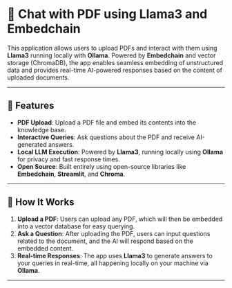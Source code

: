 # 📄 Chat with PDF using Llama3 and Embedchain

This application allows users to upload PDFs and interact with them using **Llama3** running locally with **Ollama**. Powered by **Embedchain** and vector storage (ChromaDB), the app enables seamless embedding of unstructured data and provides real-time AI-powered responses based on the content of uploaded documents.

---

## 🌟 Features

- **PDF Upload**: Upload a PDF file and embed its contents into the knowledge base.
- **Interactive Queries**: Ask questions about the PDF and receive AI-generated answers.
- **Local LLM Execution**: Powered by **Llama3**, running locally using **Ollama** for privacy and fast response times.
- **Open Source**: Built entirely using open-source libraries like **Embedchain**, **Streamlit**, and **Chroma**.

---

## 🔧 How It Works

1. **Upload a PDF**: Users can upload any PDF, which will then be embedded into a vector database for easy querying.
2. **Ask a Question**: After uploading the PDF, users can input questions related to the document, and the AI will respond based on the embedded content.
3. **Real-time Responses**: The app uses **Llama3** to generate answers to your queries in real-time, all happening locally on your machine via **Ollama**.

---


